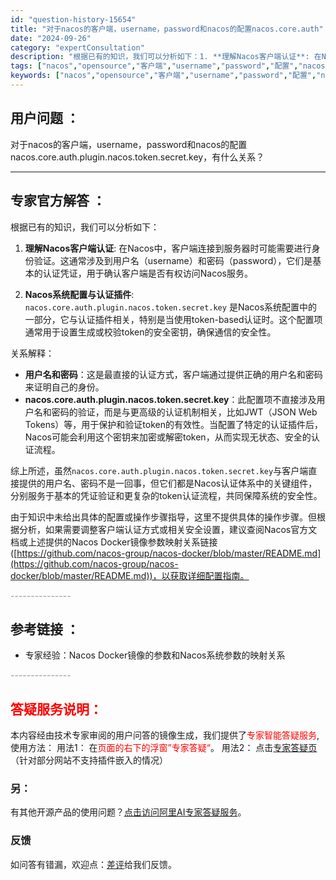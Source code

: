 ```yaml
---
id: "question-history-15654"
title: "对于nacos的客户端，username，password和nacos的配置nacos.core.auth"
date: "2024-09-26"
category: "expertConsultation"
description: "根据已有的知识，我们可以分析如下：1. **理解Nacos客户端认证**: 在Nacos中，客户端连接到服务器时可能需要进行身份验证。这通常涉及到用户名（username）和密码（password），它们是基本的认证凭证，用于确认客户端是否有权访问Nacos服务。2. **Nacos系统配置与认证插"
tags: ["nacos","opensource","客户端","username","password","配置","nacoscoreauthpluginnacostokensecretkey"]
keywords: ["nacos","opensource","客户端","username","password","配置","nacoscoreauthpluginnacostokensecretkey"]
---
```


## 用户问题 ： 
 对于nacos的客户端，username，password和nacos的配置nacos.core.auth.plugin.nacos.token.secret.key，有什么关系？  

---------------
## 专家官方解答 ：

根据已有的知识，我们可以分析如下：

1. **理解Nacos客户端认证**: 在Nacos中，客户端连接到服务器时可能需要进行身份验证。这通常涉及到用户名（username）和密码（password），它们是基本的认证凭证，用于确认客户端是否有权访问Nacos服务。

2. **Nacos系统配置与认证插件**: `nacos.core.auth.plugin.nacos.token.secret.key` 是Nacos系统配置中的一部分，它与认证插件相关，特别是当使用token-based认证时。这个配置项通常用于设置生成或校验token的安全密钥，确保通信的安全性。

关系解释：
- **用户名和密码**：这是最直接的认证方式，客户端通过提供正确的用户名和密码来证明自己的身份。
- **nacos.core.auth.plugin.nacos.token.secret.key**：此配置项不直接涉及用户名和密码的验证，而是与更高级的认证机制相关，比如JWT（JSON Web Tokens）等，用于保护和验证token的有效性。当配置了特定的认证插件后，Nacos可能会利用这个密钥来加密或解密token，从而实现无状态、安全的认证流程。

综上所述，虽然`nacos.core.auth.plugin.nacos.token.secret.key`与客户端直接提供的用户名、密码不是一回事，但它们都是Nacos认证体系中的关键组件，分别服务于基本的凭证验证和更复杂的token认证流程，共同保障系统的安全性。

由于知识中未给出具体的配置或操作步骤指导，这里不提供具体的操作步骤。但根据分析，如果需要调整客户端认证方式或相关安全设置，建议查阅Nacos官方文档或上述提供的Nacos Docker镜像参数映射关系链接([https://github.com/nacos-group/nacos-docker/blob/master/README.md](https://github.com/nacos-group/nacos-docker/blob/master/README.md))，以获取详细配置指南。


<font color="#949494">---------------</font> 


## 参考链接 ：

* 专家经验：Nacos Docker镜像的参数和Nacos系统参数的映射关系 


 <font color="#949494">---------------</font> 
 


## <font color="#FF0000">答疑服务说明：</font> 

本内容经由技术专家审阅的用户问答的镜像生成，我们提供了<font color="#FF0000">专家智能答疑服务</font>,使用方法：
用法1： 在<font color="#FF0000">页面的右下的浮窗”专家答疑“</font>。
用法2： 点击[专家答疑页](https://answer.opensource.alibaba.com/docs/intro)（针对部分网站不支持插件嵌入的情况）
### 另：


有其他开源产品的使用问题？[点击访问阿里AI专家答疑服务](https://answer.opensource.alibaba.com/docs/intro)。
### 反馈
如问答有错漏，欢迎点：[差评](https://ai.nacos.io/user/feedbackByEnhancerGradePOJOID?enhancerGradePOJOId=15706)给我们反馈。
